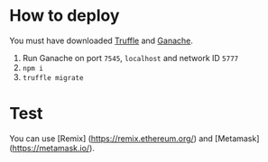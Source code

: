 # How to deploy

You must have downloaded [Truffle](https://truffleframework.com/) and [Ganache](https://truffleframework.com/ganache).

1. Run Ganache on port `7545`, `localhost` and network ID `5777`
2. `npm i`
3. `truffle migrate`

# Test

You can use [Remix] (https://remix.ethereum.org/) and [Metamask] (https://metamask.io/).
